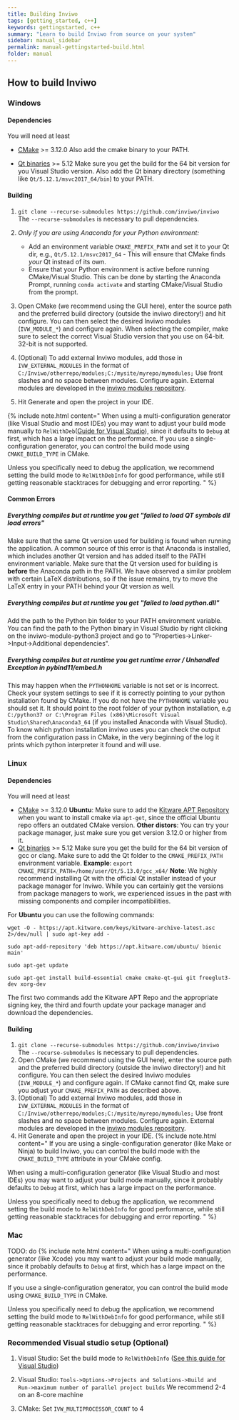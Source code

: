 ```yaml
---
title: Building Inviwo
tags: [getting_started, c++]
keywords: gettingstarted, c++
summary: "Learn to build Inviwo from source on your system"
sidebar: manual_sidebar
permalink: manual-gettingstarted-build.html
folder: manual
---
```

## How to build Inviwo

### Windows

#### Dependencies
You will need at least
- [CMake](https://cmake.org/download/) >= 3.12.0
    Also add the cmake binary to your PATH.

- [Qt binaries](https://qt.io/download-open-source/) >= 5.12
    Make sure you get the build for the 64 bit version for you Visual Studio version. Also add the Qt binary directory (something like `Qt/5.12.1/msvc2017_64/bin`) to your PATH.

#### Building
1. `git clone --recurse-submodules https://github.com/inviwo/inviwo`
The `--recurse-submodules` is necessary to pull dependencies.

2. *Only if you are using Anaconda for your Python environment:*
   - Add an environment variable `CMAKE_PREFIX_PATH` and set it to your Qt dir, e.g., `Qt/5.12.1/msvc2017_64` - This will ensure that CMake finds *your* Qt instead of its own.
   - Ensure that your Python environment is active before running CMake/Visual Studio. This can be done by starting the Anaconda Prompt, running `conda activate` and starting CMake/Visual Studio from the prompt.

3. Open CMake (we recommend using the GUI here), enter the source path and the preferred build directory (outside the inviwo directory!) and hit configure. You can then select the desired Inviwo modules (`IVW_MODULE_*`) and configure again. When selecting the compiler, make sure to select the correct Visual Studio version that you use on 64-bit. 32-bit is not supported.
4. (Optional) To add external Inviwo modules, add those in `IVW_EXTERNAL_MODULES` in the format of
`C:/Inviwo/otherrepo/modules;C:/mysite/myrepo/mymodules;`
 Use front slashes and no space between modules. Configure again. External modules are developed in the [inviwo modules repository](https://github.com/inviwo/modules).
5. Hit Generate and open the project in your IDE.

{% include note.html content="
When using a multi-configuration generator (like Visual Studio and most IDEs) you may want to adjust your build mode manually to `RelWithDeb`([Guide for Visual Studio](https://docs.microsoft.com/en-us/visualstudio/debugger/how-to-set-debug-and-release-configurations?view=vs-2019)), since it defaults to `Debug` at first, which has a large impact on the performance.
If you use a single-configuration generator, you can control the build mode using `CMAKE_BUILD_TYPE` in CMake.

 Unless you specifically need to debug the application, we recommend setting the build mode to `RelWithDebInfo` for good performance, while still getting reasonable stacktraces for debugging and error reporting.
" %}

#### Common Errors

##### Everything compiles but at runtime you get "failed to load QT symbols dll load errors"
Make sure that the same Qt version used for building is found when running the application. A common source of this error is that Anaconda is installed, which includes another Qt version and has added itself to the PATH environment variable. Make sure that the Qt version used for building is **before** the Anaconda path in the PATH. We have observed a similar problem with certain LaTeX distributions, so if the issue remains, try to move the LaTeX entry in your PATH behind your Qt version as well.

##### Everything compiles but at runtime you get "failed to load python.dll"
Add the path to the Python bin folder to your PATH environment variable.
You can find the path to the Python binary in Visual Studio by right clicking on the inviwo-module-python3 project and go to "Properties->Linker->Input->Additional dependencies".

##### Everything compiles but at runtime you get runtime error / Unhandled Exception in pybind11/embed.h
This may happen when the `PYTHONHOME` variable is not set or is incorrect. Check your system settings to see if it is correctly pointing to your python installation found by CMake. If you do not have the `PYTHONHOME` variable you should set it. It should point to the root folder of your python installation, e.g `C:/python37 or C:\Program Files (x86)\Microsoft Visual Studio\Shared\Anaconda3_64` (if you installed Anaconda with Visual Studio). To know which python installation inviwo uses you can check the output from the configuration pass in CMake, in the very beginning of the log it prints which python interpreter it found and will use.

### Linux

#### Dependencies
You will need at least
- [CMake](https://cmake.org/download/) >= 3.12.0
    **Ubuntu**: Make sure to add the [Kitware APT Repository](https://apt.kitware.com/) when you want to install cmake via `apt-get`, since the official Ubuntu repo offers an outdated CMake version.
    **Other distors**: You can try your package manager, just make sure you get version 3.12.0 or higher from it.
- [Qt binaries](https://qt.io/download-open-source/) >= 5.12
    Make sure you get the build for the 64 bit version of gcc or clang. Make sure to add the Qt folder to the `CMAKE_PREFIX_PATH` environment variable.
    **Example**: `export CMAKE_PREFIX_PATH=/home/user/Qt/5.13.0/gcc_x64/`
    **Note**: We highly recommend installing Qt with the official Qt installer instead of your package manager for Inviwo. While you can certainly get the versions from package managers to work, we experienced issues in the past with missing components and compiler incompatibilities.

For **Ubuntu** you can use the following commands:
```
wget -O - https://apt.kitware.com/keys/kitware-archive-latest.asc 2>/dev/null | sudo apt-key add -

sudo apt-add-repository 'deb https://apt.kitware.com/ubuntu/ bionic main'

sudo apt-get update

sudo apt-get install build-essential cmake cmake-qt-gui git freeglut3-dev xorg-dev
```
The first two commands add the Kitware APT Repo and the appropriate signing key, the third and fourth update your package manager and download the dependencies.

#### Building
1. `git clone --recurse-submodules https://github.com/inviwo/inviwo`
The `--recurse-submodules` is necessary to pull dependencies.
2. Open CMake (we recommend using the GUI here), enter the source path and the preferred build directory (outside the inviwo directory!) and hit configure. You can then select the desired Inviwo modules (`IVW_MODULE_*`) and configure again.
If CMake cannot find Qt, make sure you adjust your `CMAKE_PREFIX_PATH` as described above.
3. (Optional) To add external Inviwo modules, add those in `IVW_EXTERNAL_MODULES` in the format of
`C:/Inviwo/otherrepo/modules;C:/mysite/myrepo/mymodules;`
 Use front slashes and no space between modules. Configure again.
 External modules are developed in the [inviwo modules repository](https://github.com/inviwo/modules).
4. Hit Generate and open the project in your IDE.
{% include note.html content="
If you are using a single-configuration generator (like Make or Ninja) to build Inviwo, you can control the build mode with the `CMAKE_BUILD_TYPE` attribute in your CMake config.

When using a multi-configuration generator (like Visual Studio and most IDEs) you may want to adjust your build mode manually, since it probably defaults to `Debug` at first, which has a large impact on the performance.

Unless you specifically need to debug the application, we recommend setting the build mode to `RelWithDebInfo` for good performance, while still getting reasonable stacktraces for debugging and error reporting.
" %}


### Mac
TODO: do
{% include note.html content="
When using a multi-configuration generator (like Xcode) you may want to adjust your build mode manually, since it probably defaults to `Debug` at first, which has a large impact on the performance.

If you use a single-configuration generator, you can control the build mode using `CMAKE_BUILD_TYPE` in CMake.

 Unless you specifically need to debug the application, we recommend setting the build mode to `RelWithDebInfo` for good performance, while still getting reasonable stacktraces for debugging and error reporting.
" %}


### Recommended Visual studio setup (Optional)

1. Visual Studio: Set the build mode to `RelWithDebInfo` ([See this guide for Visual Studio](https://docs.microsoft.com/en-us/visualstudio/debugger/how-to-set-debug-and-release-configurations?view=vs-2019))

2. Visual Studio: `Tools->Options->Projects and Solutions->Build and Run->maximum number of parallel project builds` We recommend 2-4 on an 8-core machine

3. CMake: Set `IVW_MULTIPROCESSOR_COUNT` to 4
